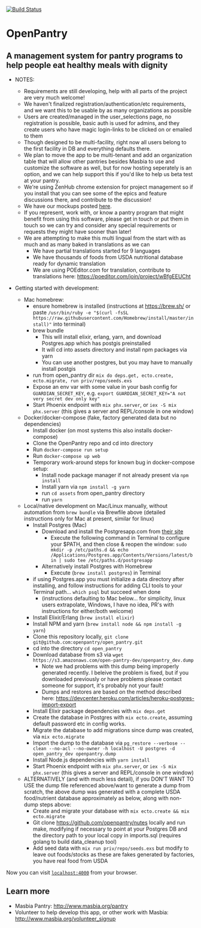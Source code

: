 [![Build Status](https://travis-ci.org/openpantry/open_pantry.svg?branch=master)](https://travis-ci.org/openpantry/open_pantry)
# OpenPantry
## A management system for pantry programs to help people eat healthy meals with dignity

  * NOTES:
    * Requirements are still developing, help with all parts of the project are very much welcome!
    * We haven't finalized registration/authentication/etc requirements, and we want this to be usable by as many organizations as possible
    * Users are created/managed in the user_selections page, no registration is possible, basic auth is used for admins, and they create users who have magic login-links to be clicked on or emailed to them
    * Though designed to be multi-facility, right now all users belong to the first facility in DB and everything defaults there.
    * We plan to move the app to be multi-tenant and add an organization table that will allow other pantries besides Masbia to use and customize the software as well, but for now hosting seperately is an option, and we can help support this if you'd like to help us beta test at your pantry.
    * We're using ZenHub chrome extension for project management so if you install that you can see some of the epics and feature discussions there, and contribute to the discussion!
    * We have our mockups posted [here](https://invis.io/QPBK7WPB3).
    * If you represent, work with, or know a pantry program that might benefit from using this software, please get in touch or put them in touch so we can try and consider any special requirements or requests they might have sooner than later!
    * We are attempting to make this multi lingual from the start with as much and as many baked in translations as we can
      * We have partial translations started for 9 languages
      * We have thousands of foods from USDA nutritional database ready for dynamic translation
      * We are using POEditor.com for translation, contribute to translations here: https://poeditor.com/join/project/wBfgEEUCht

  * Getting started with development:
    * Mac homebrew:
      * ensure homebrew is installed (instructions at https://brew.sh/ or paste `/usr/bin/ruby -e "$(curl -fsSL https://raw.githubusercontent.com/Homebrew/install/master/install)"` into terminal)
      * brew bundle
        * This will install elixir, erlang, yarn, and download Postgres.app which has postgis preinstalled
        * It will cd into assets directory and install npm packages via yarn
        * You can use another postgres, but you may have to manually install postgis
      * run from open_pantry dir `mix do deps.get, ecto.create, ecto.migrate, run priv/repo/seeds.exs`
      * Expose an env var with some value in your bash config for `GUARDIAN_SECRET_KEY`, e.g. `export GUARDIAN_SECRET_KEY="A not very secret dev only key"`
      * Start Phoenix endpoint with `mix phx.server`, or `iex -S mix phx.server` (this gives a server and REPL/console in one window)
    * Docker/docker-compose (fake, factory generated data but no dependencies)
      * Install docker (on most systems this also installs docker-compose)
      * Clone the OpenPantry repo and cd into directory
      * Run `docker-compose run setup`
      * Run `docker-compose up web`
      * Temporary work-around steps for known bug in docker-compose setup:
        * Install node package manager if not already present via `npm install`
        * Install yarn via `npm install -g yarn`
        * run `cd assets` from open_pantry directory
        * run `yarn`
    * Local/native development on Mac/Linux manually, without automation from `brew bundle` via Brewfile above (detailed instructions only for Mac at present, similar for linux)
      * Install Postgres (Mac)
          * Download and install the Postgresapp.com from [their site](https://postgresapp.com/documentation/install.html)
              * Execute the following command in Terminal to configure your $PATH, and then close & reopen the window:
              `sudo mkdir -p /etc/paths.d &&
                echo /Applications/Postgres.app/Contents/Versions/latest/bin | sudo tee /etc/paths.d/postgresapp`
          * Alternatively install Postgres with Homebrew
              * Execute (`brew install postgres`) in Terminal
      * if using Postgres.app you must initialize a data directory after installing, and follow instructions for adding CLI tools to your Terminal path...  `which psql` but succeed when done
        * (instructions defaulting to Mac below... for simplicity, linux users extrapolate, Windows, I have no idea, PR's with instructions for either/both welcome)
      * Install Elixir/Erlang (`brew install elixir`)
      * Install NPM and yarn (`brew install node && npm install -g yarn`)
      * Clone this repository locally, `git clone git@github.com:openpantry/open_pantry.git`
      * cd into the directory `cd open_pantry`
      * Download database from s3 via `wget https://s3.amazonaws.com/open-pantry-dev/openpantry_dev.dump`
        * Note we had problems with this dump being improperly generated recently.  I beleive the problem is fixed, but if you downloaded previously or have problems please contact someone for support, it's probably not your fault!
        * Dumps and restores are based on the method described here: https://devcenter.heroku.com/articles/heroku-postgres-import-export
      * Install Elixir package dependencies with `mix deps.get`
      * Create the database in Postgres with `mix ecto.create`, assuming default password etc in config works.
      * Migrate the database to add migrations since dump was created, via `mix ecto.migrate`
      * Import the dump to the database via `pg_restore --verbose --clean --no-acl --no-owner -h localhost -U postgres -d open_pantry_dev openpantry.dump`
      * Install Node.js dependencies with `yarn install`
      * Start Phoenix endpoint with `mix phx.server`, or `iex -S mix phx.server` (this gives a server and REPL/console in one window)
    * ALTERNATIVELY (and with much less detail), if you DON'T WANT TO USE the dump file referenced above/want to generate a dump from scratch, the above dump was generated with a complete USDA food/nutrient database approximately as below, along with non-dump steps above:
      * Create and migrate your database with `mix ecto.create && mix ecto.migrate`
      * Git clone https://github.com/openpantry/nutes locally and run make, modifying if necessary to point at your Postgres DB and the directory path to your local copy in imports.sql (requires golang to build data_cleanup tool)
      * Add seed data with `mix run priv/repo/seeds.exs` but modify to leave out foods/stocks as these are fakes generated by factories, you have real food from USDA

Now you can visit [`localhost:4000`](http://localhost:4000) from your browser.

## Learn more

  * Masbia Pantry: http://www.masbia.org/pantry
  * Volunteer to help develop this app, or other work with Masbia: http://www.masbia.org/volunteer_signup
